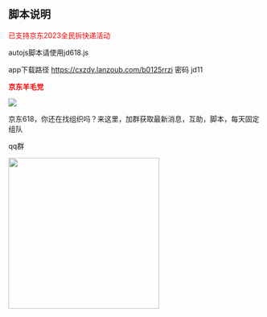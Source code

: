 ## 脚本说明
<font color='red'>已支持京东2023全民拆快递活动 </font>


autojs脚本请使用jd618.js

app下载路径 https://cxzdy.lanzoub.com/b0125rrzi  密码 jd11

<font color='red'>**京东羊毛党**</font>

![](https://raw.githubusercontent.com/ljt0515/618/main/20230623175053.png)

京东618，你还在找组织吗？来这里，加群获取最新消息，互助，脚本，每天固定组队

qq群               

<img src="https://raw.githubusercontent.com/ljt0515/618/main/qrcode_1666778378599.jpg" width="300px">

